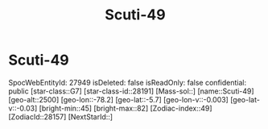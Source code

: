 ﻿---
title: "Scuti-49"
location: [-5.7,-78.2,2500]
type: Station
tags:
- astro/Star

---

# Scuti-49

SpocWebEntityId: 27949
isDeleted: false
isReadOnly: false
confidential: public
[star-class::G7]
[star-class-id::28191]
[Mass-sol::]
[name::Scuti-49]
[geo-alt::2500]
[geo-lon::-78.2]
[geo-lat::-5.7]
[geo-lon-v::-0.003]
[geo-lat-v::-0.03]
[bright-min::45]
[bright-max::82]
[Zodiac-index::49]
[ZodiacId::28157]
[NextStarId::]

